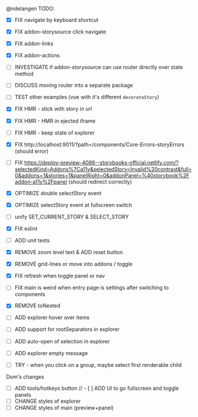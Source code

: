 @ndelangen
TODO:
- [x] FIX navigate by keyboard shortcut
- [x] FIX addon-storysource click navigate
- [x] FIX addon-links
- [x] FIX addon-actions

- [ ] INVESTIGATE if addon-storysource can use router directly over state method
- [ ] DISCUSS moving router into a separate package

- [ ] TEST other examples (vue with it's different `decorateStory`)

- [x] FIX HMR - stick with story in url
- [x] FIX HMR - HMR in ejected iframe
- [ ] FIX HMR - keep state of explorer

- [x] FIX http://localhost:9011/?path=/components/Core-Errors-storyErrors (should error)
- [ ] FIX https://deploy-preview-4086--storybooks-official.netlify.com/?selectedKind=Addons%7Ca11y&selectedStory=Invalid%20contrast&full=0&addons=1&stories=1&panelRight=0&addonPanel=%40storybook%2Faddon-a11y%2Fpanel (should redirect correctly)

- [x] OPTIMIZE double selectStory event
- [x] OPTIMIZE selectStory event at fullscreen switch
- [ ] unify SET_CURRENT_STORY & SELECT_STORY

- [x] FIX eslint
- [ ] ADD unit tests

- [x] REMOVE zoom level text & ADD reset button
- [x] REMOVE grid-lines or move into addons / toggle
- [x] FIX refresh when toggle panel or nav
- [ ] FIX main is weird when entry page is settings after switching to components

- [x] REMOVE toNested
- [ ] ADD explorer hover over items
- [ ] ADD support for rootSeparators in explorer
- [ ] ADD auto-open of selection in explorer
- [ ] ADD explorer empty message
- [ ] TRY - when you click on a group, maybe select first renderable child

Dom's changes
- [ ] ADD tools/hotkeys button
// - [ ] ADD UI to go fullscreen and toggle panels
- [ ] CHANGE styles of explorer
- [ ] CHANGE styles of main (preview+panel)
